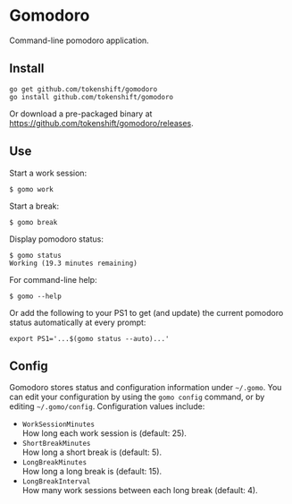 # Gomodoro

Command-line pomodoro application.

## Install

```
go get github.com/tokenshift/gomodoro
go install github.com/tokenshift/gomodoro
```

Or download a pre-packaged binary at https://github.com/tokenshift/gomodoro/releases.

## Use

Start a work session:

```
$ gomo work
```

Start a break:

```
$ gomo break
```

Display pomodoro status:

```
$ gomo status
Working (19.3 minutes remaining)
```

For command-line help:

```
$ gomo --help
```

Or add the following to your PS1 to get (and update) the current pomodoro
status automatically at every prompt:

```
export PS1='...$(gomo status --auto)...'
```

## Config

Gomodoro stores status and configuration information under `~/.gomo`. You can
edit your configuration by using the `gomo config` command, or by editing
`~/.gomo/config`. Configuration values include:

* `WorkSessionMinutes`  
  How long each work session is (default: 25).
* `ShortBreakMinutes`  
  How long a short break is (default: 5).
* `LongBreakMinutes`  
  How long a long break is (default: 15).
* `LongBreakInterval`  
  How many work sessions between each long break (default: 4).

